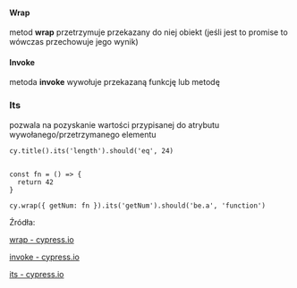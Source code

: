 
#### Wrap

metod **wrap** przetrzymuje przekazany do niej obiekt (jeśli jest to promise to wówczas przechowuje jego wynik) 


#### Invoke

metoda **invoke** wywołuje przekazaną funkcję lub metodę



### Its

pozwala na pozyskanie wartości przypisanej do atrybutu wywołanego/przetrzymanego elementu

    cy.title().its('length').should('eq', 24)


    const fn = () => {
      return 42
    }

    cy.wrap({ getNum: fn }).its('getNum').should('be.a', 'function')

Źródła:

[wrap - cypress.io](https://docs.cypress.io/api/commands/wrap#Syntax)

[invoke - cypress.io](https://docs.cypress.io/api/commands/invoke#Function)

[its - cypress.io](https://docs.cypress.io/api/commands/its#Syntax)

